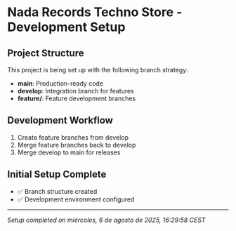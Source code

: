 # Nada Records Techno Store - Development Setup

## Project Structure
This project is being set up with the following branch strategy:

- **main**: Production-ready code
- **develop**: Integration branch for features
- **feature/**: Feature development branches

## Development Workflow
1. Create feature branches from develop
2. Merge feature branches back to develop
3. Merge develop to main for releases

## Initial Setup Complete
- ✅ Branch structure created
- ✅ Development environment configured

---
*Setup completed on miércoles, 6 de agosto de 2025, 16:29:58 CEST*

